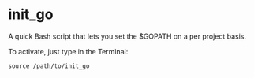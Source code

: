 # init_go
A quick Bash script that lets you set the $GOPATH on a per project basis.

To activate, just type in the Terminal:

    source /path/to/init_go
